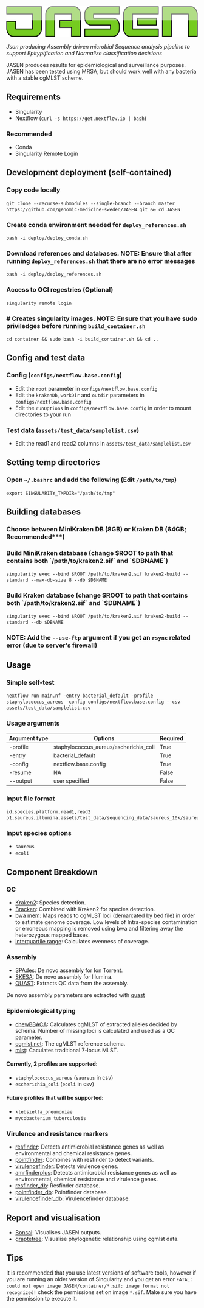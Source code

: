 <p align="center">
  <a href="https://github.com/genomic-medicine-sweden/JASEN">
    <img src="artwork/logo.png"/>
  </a>
</p>

_Json producing Assembly driven microbial Sequence analysis pipeline to support Epitypification and Normalize classification decisions_

JASEN produces results for epidemiological and surveillance purposes.
JASEN has been tested using MRSA, but should work well with any bacteria with a stable cgMLST scheme.

## Requirements

* Singularity
* Nextflow (`curl -s https://get.nextflow.io | bash`)

### Recommended

* Conda
* Singularity Remote Login

## Development deployment (self-contained)

### Copy code locally

```
git clone --recurse-submodules --single-branch --branch master  https://github.com/genomic-medicine-sweden/JASEN.git && cd JASEN
```

### Create conda environment needed for `deploy_references.sh`

```
bash -i deploy/deploy_conda.sh
```

### Download references and databases. NOTE: Ensure that after running `deploy_references.sh` that there are no error messages

```
bash -i deploy/deploy_references.sh
```

### Access to OCI regestries (Optional)

```
singularity remote login
```

### # Creates singularity images. NOTE: Ensure that you have sudo priviledges before running `build_container.sh`

```
cd container && sudo bash -i build_container.sh && cd ..
```

## Config and test data

### Config (`configs/nextflow.base.config`)

* Edit the `root` parameter in `configs/nextflow.base.config`
* Edit the `krakenDb`, `workDir` and `outdir` parameters in `configs/nextflow.base.config`
* Edit the `runOptions` in `configs/nextflow.base.config` in order to mount directories to your run

### Test data (`assets/test_data/samplelist.csv`)

* Edit the read1 and read2 columns in `assets/test_data/samplelist.csv`

## Setting temp directories

### Open `~/.bashrc` and add the following (Edit `/path/to/tmp`)

```
export SINGULARITY_TMPDIR="/path/to/tmp"
```

## Building databases

### Choose between MiniKraken DB (8GB) or Kraken DB (64GB; Recommended***)

### Build MiniKraken database (change $ROOT to path that contains both `/path/to/kraken2.sif` and `$DBNAME`)

```
singularity exec --bind $ROOT /path/to/kraken2.sif kraken2-build --standard --max-db-size 8 --db $DBNAME 
```

### Build Kraken database (change $ROOT to path that contains both `/path/to/kraken2.sif` and `$DBNAME`)

```
singularity exec --bind $ROOT /path/to/kraken2.sif kraken2-build --standard --db $DBNAME
```

### NOTE: Add the `--use-ftp` argument if you get an `rsync` related error (due to server's firewall)


## Usage

### Simple self-test

```
nextflow run main.nf -entry bacterial_default -profile staphylococcus_aureus -config configs/nextflow.base.config --csv assets/test_data/samplelist.csv
```

### Usage arguments

| Argument type | Options                                | Required |
| ------------- | -------------------------------------- | -------- |
| -profile      | staphylococcus_aureus/escherichia_coli | True     |
| -entry        | bacterial_default                      | True     |
| -config       | nextflow.base.config                   | True     |
| -resume       | NA                                     | False    |
| --output      | user specified                         | False    |

### Input file format 

```csv
id,species,platform,read1,read2
p1,saureus,illumina,assets/test_data/sequencing_data/saureus_10k/saureus_large_R1_001.fastq.gz,assets/test_data/sequencing_data/saureus_10k/saureus_large_R2_001.fastq.gz
```

### Input species options

* `saureus`
* `ecoli`

## Component Breakdown

### QC

* [Kraken2](https://ccb.jhu.edu/software/kraken2/): Species detection.
* [Bracken](https://ccb.jhu.edu/software/bracken/): Combined with Kraken2 for species detection.
* [bwa mem](https://github.com/lh3/bwa): Maps reads to cgMLST loci (demarcated by bed file) in order to estimate genome coverage. Low levels of Intra-species contamination or erroneous mapping is removed using bwa and filtering away the heterozygous mapped bases.
* [interquartile range](https://en.wikipedia.org/wiki/Interquartile_range): Calculates evenness of coverage.

### Assembly

* [SPAdes](http://cab.spbu.ru/software/spades/): De novo assembly for Ion Torrent.
* [SKESA](https://www.ridom.de/seqsphere/ug/v60/SKESA_Assembler.html): De novo assembly for Illumina.
* [QUAST](http://cab.spbu.ru/software/quast/): Extracts QC data from the assembly.

De novo assembly parameters are extracted with [quast](https://github.com/ablab/quast)

### Epidemiological typing

* [chewBBACA](https://github.com/B-UMMI/chewBBACA/wiki): Calculates cgMLST of extracted alleles decided by schema. Number of missing loci is calculated and used as a QC parameter.
* [cgmlst.net](https://www.cgmlst.org/ncs/schema/141106/): The cgMLST reference schema.
* [mlst](https://github.com/tseemann/mlst): Caculates traditional 7-locus MLST.

#### Currently, 2 profiles are supported:

* `staphylococcus_aureus` (`saureus` in csv)
* `escherichia_coli` (`ecoli` in csv)

#### Future profiles that will be supported:

* `klebsiella_pneumoniae`
* `mycobacterium_tuberculosis`

### Virulence and resistance markers

* [resfinder](https://bitbucket.org/genomicepidemiology/resfinder/src/master/): Detects antimicrobial resistance genes as well as environmental and chemical resistance genes.
* [pointfinder](https://bitbucket.org/genomicepidemiology/pointfinder/src/master/): Combines with resfinder to detect variants.
* [virulencefinder](https://bitbucket.org/genomicepidemiology/virulencefinder/src/master/): Detects virulence genes.
* [amrfinderplus](https://github.com/ncbi/amr/wiki/Running-AMRFinderPlus): Detects antimicrobial resistance genes as well as environmental, chemical resistance and virulence genes.
* [resfinder_db](https://bitbucket.org/genomicepidemiology/resfinder_db/src/master/): Resfinder database.
* [pointfinder_db](https://bitbucket.org/genomicepidemiology/pointfinder_db/src/master/): Pointfinder database.
* [virulencefinder_db](https://bitbucket.org/genomicepidemiology/virulencefinder_db/src/master/): Virulencefinder database.

## Report and visualisation

* [Bonsai](https://github.com/Clinical-Genomics-Lund/cgviz): Visualises JASEN outputs.
* [graptetree](https://github.com/achtman-lab/GrapeTree): Visualise phylogenetic relationship using cgmlst data.

## Tips

It is recommended that you use latest versions of software tools, however if you are running an older version of Singularity and you get an error `FATAL: could not open image JASEN/container/*.sif: image format not recognized!` check the permissions set on image `*.sif`. Make sure you have the permission to execute it.
